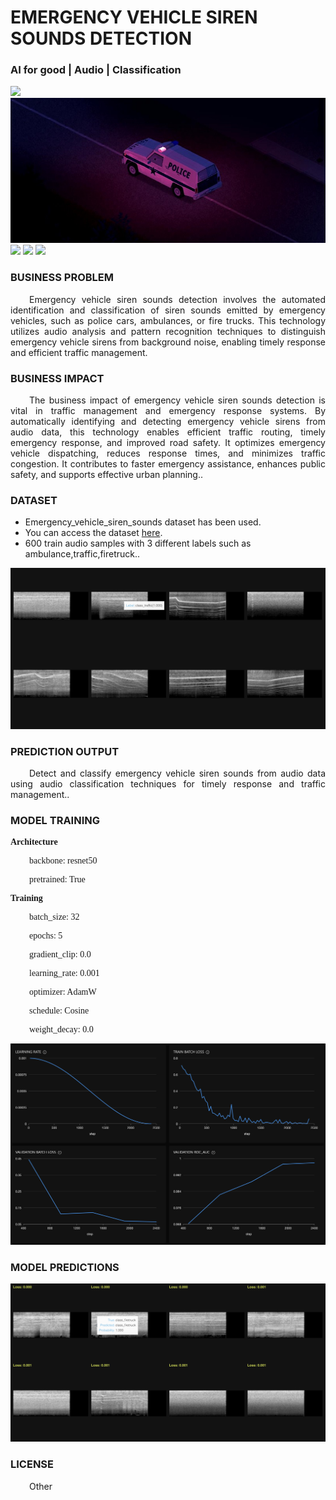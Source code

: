 # EMERGENCY VEHICLE SIREN SOUNDS DETECTION
### AI for good | Audio | Classification

![](https://github.com/h2oai/HT-Catalog/blob/1432be958ab3f41b67c57c241b946b4a3d4699e1/Assets/DL_Models/88_emergency_vehicle_siren_sounds/cover.png)
![](https://github.com/h2oai/HT-Catalog/blob/1432be958ab3f41b67c57c241b946b4a3d4699e1/Assets/DL_Models/88_emergency_vehicle_siren_sounds/cover.jpg)
![](https://github.com/h2oai/HT-Catalog/blob/1432be958ab3f41b67c57c241b946b4a3d4699e1/Assets/DL_Models/88_emergency_vehicle_siren_sounds/cover.jpeg)
![](https://github.com/h2oai/HT-Catalog/blob/1432be958ab3f41b67c57c241b946b4a3d4699e1/Assets/DL_Models/88_emergency_vehicle_siren_sounds/cover.webp)
![](https://github.com/h2oai/HT-Catalog/blob/1432be958ab3f41b67c57c241b946b4a3d4699e1/Assets/DL_Models/88_emergency_vehicle_siren_sounds/cover)

### BUSINESS PROBLEM
<p style='text-align: justify; text-indent: 30px;'>Emergency vehicle siren sounds detection involves the automated identification and classification of siren sounds emitted by emergency vehicles, such as police cars, ambulances, or fire trucks. This technology utilizes audio analysis and pattern recognition techniques to distinguish emergency vehicle sirens from background noise, enabling timely response and efficient traffic management.</p>

### BUSINESS IMPACT
<p style='text-align: justify; text-indent: 30px;'>The business impact of emergency vehicle siren sounds detection is vital in traffic management and emergency response systems. By automatically identifying and detecting emergency vehicle sirens from audio data, this technology enables efficient traffic routing, timely emergency response, and improved road safety. It optimizes emergency vehicle dispatching, reduces response times, and minimizes traffic congestion. It contributes to faster emergency assistance, enhances public safety, and supports effective urban planning..</p>

### DATASET
- Emergency_vehicle_siren_sounds dataset has been used.
- You can access the dataset [here](s3://apac-cds/ht_datasets/audio_classification/emergency-vehicle-siren-sounds.zip).
- 600 train audio samples with 3 different labels such as ambulance,traffic,firetruck..

![train data](https://github.com/h2oai/HT-Catalog/blob/1432be958ab3f41b67c57c241b946b4a3d4699e1/Assets/DL_Models/88_emergency_vehicle_siren_sounds/train%20data.png)

### PREDICTION OUTPUT
<p style='text-align: justify; text-indent: 30px;'>Detect and classify emergency vehicle siren sounds from audio data using audio classification techniques for timely response and traffic management..</p>

### MODEL TRAINING
<p style='font-family:JackInput Regular;'><b>Architecture</b></p>
<p style='text-align: justify; text-indent: 30px;font-family:JackInput Regular;'>backbone: resnet50</p>
<p style='text-align: justify; text-indent: 30px;font-family:JackInput Regular;'>pretrained: True</p>

<p style='font-family:JackInput Regular;'><b>Training</b></p>
<p style='text-align: justify; text-indent: 30px;font-family:JackInput Regular;'>batch_size: 32</p>
<p style='text-align: justify; text-indent: 30px;font-family:JackInput Regular;'>epochs: 5</p>
<p style='text-align: justify; text-indent: 30px;font-family:JackInput Regular;'>gradient_clip: 0.0</p>
<p style='text-align: justify; text-indent: 30px;font-family:JackInput Regular;'>learning_rate: 0.001</p>
<p style='text-align: justify; text-indent: 30px;font-family:JackInput Regular;'>optimizer: AdamW</p>
<p style='text-align: justify; text-indent: 30px;font-family:JackInput Regular;'>schedule: Cosine</p>
<p style='text-align: justify; text-indent: 30px;font-family:JackInput Regular;'>weight_decay: 0.0</p>

![chart](https://github.com/h2oai/HT-Catalog/blob/1432be958ab3f41b67c57c241b946b4a3d4699e1/Assets/DL_Models/88_emergency_vehicle_siren_sounds/chart.png)

### MODEL PREDICTIONS

![Validation Predictions](https://github.com/h2oai/HT-Catalog/blob/1432be958ab3f41b67c57c241b946b4a3d4699e1/Assets/DL_Models/88_emergency_vehicle_siren_sounds/Validation%20Predictions.png)

### LICENSE
<p style='text-align: justify; text-indent: 30px;'>Other</p>
    